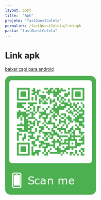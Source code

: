 ```yaml
---
layout: post
title:  "Apk"
projeto: "fastQuestColeta"
permalink: /fastQuestColeta/linkapk
pasta: "fastQuestColeta"
---	
```


# Link apk
<a href="https://github.com/hsrtechonline/hsrtechonline.github.io/raw/master/app-release.apk">baixar capi para android</a>

![QR Code do apk](https://raw.githubusercontent.com/hsrtechonline/hsrtechonline.github.io/master/frame.png)
